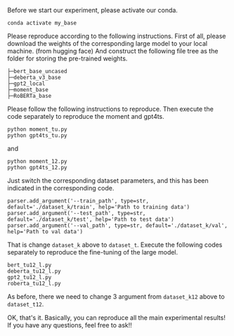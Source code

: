 Before we start our experiment, please activate our conda.

```
conda activate my_base
```

Please reproduce according to the following instructions. 
First of all, please download the weights of the corresponding large model to your local machine. (from hugging face)
And construct the following file tree as the folder for storing the pre-trained weights.

```
├─bert_base_uncased
├─deberta_v3_base
├─gpt2_local
├─moment_base
├─RoBERTa_base
```

Please follow the following instructions to reproduce.
Then execute the code separately to reproduce the moment and gpt4ts.

```
python moment_tu.py
python gpt4ts_tu.py
```

and

```
python moment_12.py
python gpt4ts_12.py
```

Just switch the corresponding dataset parameters, and this has been indicated in the corresponding code. 

```
parser.add_argument('--train_path', type=str, default='./dataset_k/train', help='Path to training data')
parser.add_argument('--test_path', type=str, default='./dataset_k/test', help='Path to test data')
parser.add_argument('--val_path', type=str, default='./dataset_k/val', help='Path to val data')
```

That is change `dataset_k` above to `dataset_t`.
Execute the following codes separately to reproduce the fine-tuning of the large model.

```
bert_tu12_l.py
deberta_tu12_l.py
gpt2_tu12_l.py
roberta_tu12_l.py
```

As before, there we need to change 3 argument from `dataset_k12` above to `dataset_t12`.

OK, that's it. Basically, you can reproduce all the main experimental results! If you have any questions, feel free to ask!!